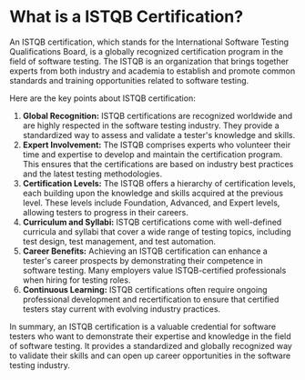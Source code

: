# What is a ISTQB Certification?

An ISTQB certification, which stands for the International Software Testing Qualifications Board, is a globally recognized certification program in the field of software testing. The ISTQB is an organization that brings together experts from both industry and academia to establish and promote common standards and training opportunities related to software testing.

Here are the key points about ISTQB certification:

1. **Global Recognition:** ISTQB certifications are recognized worldwide and are highly respected in the software testing industry. They provide a standardized way to assess and validate a tester's knowledge and skills.
2. **Expert Involvement:** The ISTQB comprises experts who volunteer their time and expertise to develop and maintain the certification program. This ensures that the certifications are based on industry best practices and the latest testing methodologies.
3. **Certification Levels:** The ISTQB offers a hierarchy of certification levels, each building upon the knowledge and skills acquired at the previous level. These levels include Foundation, Advanced, and Expert levels, allowing testers to progress in their careers.
4. **Curriculum and Syllabi:** ISTQB certifications come with well-defined curricula and syllabi that cover a wide range of testing topics, including test design, test management, and test automation.
5. **Career Benefits:** Achieving an ISTQB certification can enhance a tester's career prospects by demonstrating their competence in software testing. Many employers value ISTQB-certified professionals when hiring for testing roles.
6. **Continuous Learning:** ISTQB certifications often require ongoing professional development and recertification to ensure that certified testers stay current with evolving industry practices.

In summary, an ISTQB certification is a valuable credential for software testers who want to demonstrate their expertise and knowledge in the field of software testing. It provides a standardized and globally recognized way to validate their skills and can open up career opportunities in the software testing industry.